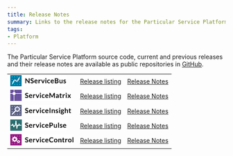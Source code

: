 ```yaml
---
title: Release Notes
summary: Links to the release notes for the Particular Service Platform applications
tags:
- Platform
---
```

The Particular Service Platform source code, current and previous releases and their release notes are available as public repositories in [GitHub](http://GitHub.com/particular). 

 

| | | | 
|:--- |:--- |:--- |
| ![](images/NServiceBusLogo.png) | [Release listing](https://github.com/Particular/NServiceBus/tags) | [Release Notes](https://github.com/Particular/NServiceBus/releases)|
| ![](images/ServiceMatrixLogo.png) | [Release listing](https://github.com/Particular/ServiceMatrix/tags)|[Release Notes](https://github.com/Particular/ServiceMatrix/releases)|
| ![](images/ServiceInsightLogo.png) | [Release listing](https://github.com/Particular/ServiceInsight/tags)|[Release Notes](https://github.com/Particular/ServiceInsight/releases)|
| ![](images/ServicePulseLogo.png) | [Release listing](https://github.com/Particular/ServicePulse/tags)|[Release Notes](https://github.com/Particular/ServicePulse/releases)|
| ![](images/ServiceControlLogo.png) | [Release listing](https://github.com/Particular/ServiceControl/tags)|[Release Notes](https://github.com/Particular/ServiceControl/releases)|

